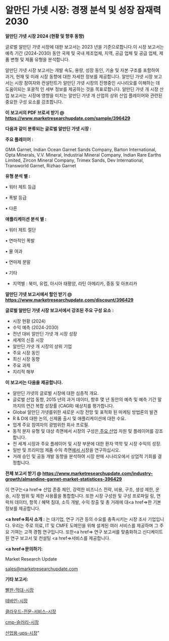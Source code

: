 # 알만딘 가넷 시장: 경쟁 분석 및 성장 잠재력 2030

<strong>알만딘 가넷 시장 2024 (현황 및 향후 동향)</strong>

글로벌 알만딘 가넷 시장에 대한 보고서는 2023 년을 기준으로합니다.이 시장 보고서는 예측 기간 (2024-2030) 동안 국제 및 국내 제조업체, 지역, 공급 업체 및 공급 업체, 제품 변형 및 제품 유형을 분석합니다.

알만딘 가넷 시장 보고서는 개발 속도, 용량, 성장 동인, 기술 및 자본 구조를 포함하여 과거, 현재 및 미래 시장 동향에 대한 자세한 정보를 제공합니다. 알만딘 가넷 시장 보고서는 시장 참여자와 컨설턴트가 알만딘 가넷 시장의 진행중인 시나리오를 이해하는 데 도움이되는 포괄적 인 세부 정보를 제공하는 것을 목표로합니다. 알만딘 가넷 개 시장 산업 보고서는 시장에 영향을 미치는 알만딘 가넷 개 산업의 상위 산업 플레이어와 관련된 중요한 구성 요소를 강조합니다.



<strong>이 보고서의 PDF 브로셔 받기 @ <a href=https://www.marketresearchupdate.com/sample/396429>https://www.marketresearchupdate.com/sample/396429</a></strong>



<strong>다음과 같이 분류되는 글로벌 알만딘 가넷 시장 :</strong>



<strong>주요 플레이어 :</strong>

GMA Garnet, Indian Ocean Garnet Sands Company, Barton International, Opta Minerals, V.V. Mineral, Industrial Mineral Company, Indian Rare Earths Limited, Zircon Mineral Company, Trimex Sands, Dev International, Transworld Garnet, Rizhao Garnet



<strong>유형 분석 별 :</strong>

• 워터 제트 등급

• 폭발 등급

• 다른



<strong>애플리케이션 분석 별 :</strong>

• 워터 제트 절단

• 연마적인 폭발

• 물 여과

• 연마제 분말

• 기타

<ul>
  <li>지역별 : 북미, 유럽, 아시아 태평양, 라틴 아메리카, 중동 및 아프리카</li>
</ul>


<strong>알만딘 가넷 보고서에서 할인 받기 @ <a href=https://www.marketresearchupdate.com/discount/396429>https://www.marketresearchupdate.com/discount/396429</a></strong>



<strong>글로벌 알만딘 가넷 시장 보고서에서 강조된 주요 구성 요소 :</strong>
<ul>
  <li>시장 현황 (2024)</li>
  <li>수익 예측 (2024-2030)</li>
  <li>전년 대비 알만딘 가넷 개 시장 성장</li>
  <li>세계의 신흥 시장</li>
  <li>알만딘 가넷 개 시장의 상위 기업</li>
  <li>주요 시장 동인</li>
  <li>최신 시장 동향</li>
  <li>주요 과제</li>
  <li>지리적 해부</li>
</ul>


<strong>이 보고서는 다음을 제공합니다.</strong>
<ul>
  <li>알만딘 가넷의 글로벌 시장에 대한 심층적 개요.</li>
  <li>글로벌 산업 동향, 2015 년의 과거 데이터, 향후 몇 년 동안의 예측 및 예측 기간 말까지의 연간 복합 성장률 (CAGR) 예상치를 평가합니다.</li>
  <li>Global 알만딘 가넷를위한 새로운 시장 전망 및 표적화 된 마케팅 방법론의 발견</li>
  <li>R &amp; D에 대한 논의, 신제품 출시 및 애플리케이션에 대한 수요.</li>
  <li>업계 주요 참여자의 광범위한 회사 프로필.</li>
  <li>동적 분자 유형 및 대상 측면에서 시장의 구성은<a href=> 주요 산</a>업 자원 및 플레이어를 강조합니다.</li>
  <li>전 세계 시장과 주요 플레이어 및 시장 부문에 대한 환자 역학 및 시장 수익의 성장.</li>
  <li>일반 및 프리미엄 제품 수익 측면<a href=>에서 시</a>장을 연구하십시오.</li>
  <li>거래 승인 및 공동 개발 동향을 분석하여 시장 판매 시나리오에서 상업적 기회를 결정합니다.</li>
</ul>



<strong>전체 보고서 받기 @ <a href=https://www.marketresearchupdate.com/industry-growth/almandine-garnet-market-statistices-396429>https://www.marketresearchupdate.com/industry-growth/almandine-garnet-market-statistices-396429</a></strong>

이 연구는<a href=> 산업 존중</a> 체인, 강력한 비즈니스 전략, 비용, 구조, 생성 제한, 운송, 시장 범위 및 제한 사용률을 통합합니다. 또한 시장 구성원 및 구성 프로파일 링, 연락처 데이터, 항목 / 혜택 침대, 소득 개발, 수익 창출 및 총 거래에 대<a href=>한 기본 </a>정보를 제공합니다.



<strong><a href=>회사 소</a>개 :</strong>
는 대기업, 연구 기관 등의 수요를 충족시키는 시장 조사 기업입니다. 우리는 주로 의료, IT 및 CMFE 도메인을 위해 설계된 여러 서비스를 제공하며 그 주요 기여는 고객 경험 연구입니다. 또한<a href=> 연구 보</a>고서를 맞춤화하고 신디케이트 된 연구 보고서 및 컨설팅 <a href=>서비스</a>를 제공합니다.



<strong><a href=>문의하기:</a></strong>

Market Research Update

sales@marketresearchupdate.com



<strong>기타 보고서:</strong>

<a href=https://www.linkedin.com/pulse/빨판-막대-시장-동향-및-성장-전망-consumer-connection-chronicles-24-/>빨판-막대-시장</a>

<a href=https://www.linkedin.com/pulse/테바인-시장-세분화-연구-및-목표-고객2029년-consumer-connection-chronicles-24--ovshf/>테바인-시장</a>

<a href=https://www.linkedin.com/pulse/클라우드-전문-서비스-시장-세분화-연구-및-목표-고객2029년-oynzf/>클라우드-전문-서비스-시장</a>

<a href=https://www.linkedin.com/pulse/cmp-슬러리-시장-진입-전략-및-위험-평가2030년-market-matrix-musings-analysis-dnigf/>cmp-슬러리-시장</a>

<a href=https://www.linkedin.com/pulse/산업용-ups-시장-동향-및-성장-전망-survey-spotlight-pro-24-analysis-fbpvf/>산업용-ups-시장</a>"
